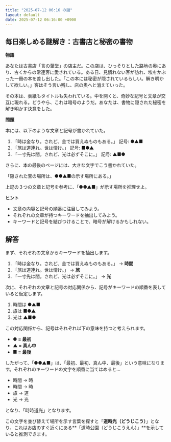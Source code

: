 ```yaml
---
title: "2025-07-12 06:16 の謎"
layout: default
date: 2025-07-12 06:16:00 +0900
---
```

## 毎日楽しめる謎解き：古書店と秘密の書物

**物語**

あなたは古書店「言の葉堂」の店主だ。この店は、ひっそりとした路地の奥にあり、古くからの常連客に愛されている。ある日、見慣れない客が訪れ、埃をかぶった一冊の本を差し出した。「この本には秘密が隠されているらしい。解き明かして欲しい。」客はそう言い残し、店の奥へと消えていった。

その本は、表紙もタイトルも失われている。中を開くと、奇妙な記号と文章が交互に現れる。どうやら、これは暗号のようだ。あなたは、書物に隠された秘密を解き明かす決意をした。

**問題**

本には、以下のような文章と記号が書かれていた。

1.  「時は金なり。されど、金では買えぬものもある。」
    記号: ●▲■
2.  「旅は道連れ。世は情け。」
    記号: ■●▲
3.  「一寸先は闇。されど、光は必ずそこに。」
    記号: ▲■●

さらに、本の最後のページには、大きな文字でこう書かれていた。

「隠された宝の場所は、●●▲■の示す場所にある。」

上記の３つの文章と記号を参考に、「●●▲■」が示す場所を推理せよ。

**ヒント**

*   文章の内容と記号の順番に注目してみよう。
*   それぞれの文章が持つキーワードを抽出してみよう。
*   キーワードと記号を結びつけることで、暗号が解けるかもしれない。

## 解答

まず、それぞれの文章からキーワードを抽出します。

1.  「時は金なり。されど、金では買えぬものもある。」 → **時間**
2.  「旅は道連れ。世は情け。」 → **旅**
3.  「一寸先は闇。されど、光は必ずそこに。」 → **光**

次に、それぞれの文章と記号の対応関係から、記号がキーワードの順番を表していると仮定します。

1.  時間は **●▲■**
2.  旅は **■●▲**
3.  光は **▲■●**

この対応関係から、記号はそれぞれ以下の意味を持つと考えられます。

*   **● = 最初**
*   **▲ = 真ん中**
*   **■ = 最後**

したがって、「●●▲■」は、「最初、最初、真ん中、最後」という意味になります。それぞれのキーワードの文字を順番に当てはめると...

*   時間 → 時
*   時間 → 時
*   旅 → 道
*   光 → 光

となり、「時時道光」となります。

この文字を並び替えて場所を示す言葉を探すと「**道時光（どうじこう）**」となり、これはお店のすぐ近くにある**「道時公園（どうじこうえん）」**を示していると推測できます。
